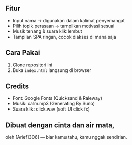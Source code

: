 ## Fitur
- Input nama → digunakan dalam kalimat penyemangat
- Pilih topik perasaan → tampilkan motivasi sesuai
- Musik tenang & suara klik lembut
- Tampilan SPA ringan, cocok diakses di mana saja

## Cara Pakai
1. Clone repositori ini
2. Buka `index.html` langsung di browser

## Credits
- Font: Google Fonts (Quicksand & Raleway)
- Musik: calm.mp3 (Generating By Suno)
- Suara klik: click.wav (soft UI click fx)

## Dibuat dengan cinta dan air mata,
oleh [Arief1306] — biar kamu tahu, kamu nggak sendirian.
